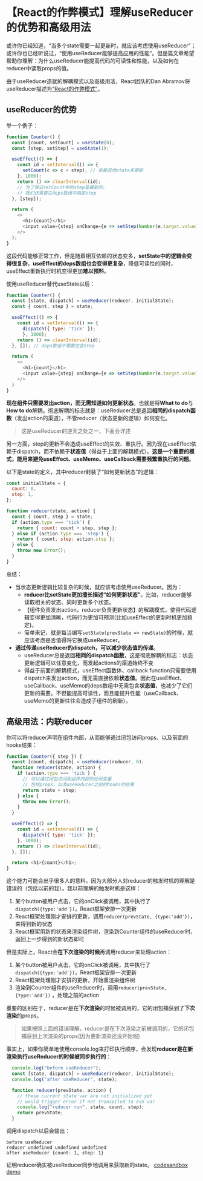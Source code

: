 # 【React的作弊模式】理解useReducer的优势和高级用法

或许你已经知道，“当多个state需要一起更新时，就应该考虑使用useReducer”；或许你也已经听说过，“使用useReducer能够提高应用的性能”。但是篇文章希望帮助你理解：为什么useReducer能提高代码的可读性和性能，以及如何在reducer中读取props的值。

由于useReducer造就的解耦模式以及高级用法，React团队的Dan Abramov将useReducer描述为["React的作弊模式"](https://twitter.com/dan_abramov/status/1102010979611746304)。

## useReducer的优势

举一个例子：

```js
function Counter() {
  const [count, setCount] = useState(0);
  const [step, setStep] = useState(1);

  useEffect(() => {
    const id = setInterval(() => {
      setCount(c => c + step); // 依赖其他state来更新
    }, 1000);
    return () => clearInterval(id);
    // 为了保证setCount中的step是最新的，
    // 我们还需要在deps数组中指定step
  }, [step]);

  return (
    <>
      <h1>{count}</h1>
      <input value={step} onChange={e => setStep(Number(e.target.value))} />
    </>
  );
}
```

这段代码能够正常工作，但是随着相互依赖的状态变多，**setState中的逻辑会变得很复杂**，**useEffect的deps数组也会变得更复杂**，降低可读性的同时，useEffect重新执行时机变得更加**难以预料**。

使用useReducer替代useState以后：

```js
function Counter() {
  const [state, dispatch] = useReducer(reducer, initialState);
  const { count, step } = state;

  useEffect(() => {
    const id = setInterval(() => {
      dispatch({ type: 'tick' });
      }, 1000);
    return () => clearInterval(id);
  }, []); // deps数组不需要包含step

  return (
    <>
      <h1>{count}</h1>
      <input value={step} onChange={e => setStep(Number(e.target.value))} />
    </>
  )
}
```

**现在组件只需要发出action，而无需知道如何更新状态**。也就是将**What to do**与**How to do**解耦。彻底解耦的标志就是：useReducer总是返回**相同的dispatch函数**（发出action的渠道），不管reducer（状态更新的逻辑）如何变化。

> 这是useReducer的逆天之处之一，下面会详述

另一方面，step的更新不会造成useEffect的失效、重执行。因为现在useEffect依赖于dispatch，而不依赖于**状态值**（得益于上面的解耦模式）。**这是一个重要的模式，能用来避免useEffect、useMemo、useCallback需要频繁重执行的问题**。

以下是state的定义，其中reducer封装了“如何更新状态”的逻辑：

```js
const initialState = {
  count: 0,
  step: 1,
};

function reducer(state, action) {
  const { count, step } = state;
  if (action.type === 'tick') {
    return { count: count + step, step };
  } else if (action.type === 'step') {
    return { count, step: action.step };
  } else {
    throw new Error();
  }
}
```

总结：

- 当状态更新逻辑比较复杂的时候，就应该考虑使用useReducer。因为：
  - **reducer比setState更加擅长描述“如何更新状态”**。比如，reducer能够读取相关的状态、同时更新多个状态。
  - 【组件负责发出action，reducer负责更新状态】的解耦模式，使得代码逻辑变得更加清晰，代码行为更加可预测(比如useEffect的更新时机更加稳定)。
  - 简单来记，就是每当编写`setState(prevState => newState)`的时候，就应该考虑是否值得将它换成useReducer。
- **通过传递useReducer的dispatch，可以减少状态值的传递**。
  - useReducer总是返回**相同的dispatch函数**，这是彻底解耦的标志：状态更新逻辑可以任意变化，而发起actions的渠道始终不变
  - 得益于前面的解耦模式，useEffect函数体、callback function只需要使用dispatch来发出action，而无需直接依赖**状态值**。因此在useEffect、useCallback、useMemo的deps数组中无需包含**状态值**，也减少了它们更新的需要。不但能提高可读性，而且能提升性能（useCallback、useMemo的更新往往会造成子组件的刷新）。

## 高级用法：内联reducer

你可以将reducer声明在组件内部，从而能够通过闭包访问props、以及前面的hooks结果：

```js
function Counter({ step }) {
  const [count, dispatch] = useReducer(reducer, 0);
  function reducer(state, action) {
    if (action.type === 'tick') {
      // 可以通过闭包访问到组件内部的任何变量
      // 包括props，以及useReducer之前的hooks的结果
      return state + step;
    } else {
      throw new Error();
    }
  }

  useEffect(() => {
    const id = setInterval(() => {
      dispatch({ type: 'tick' });
    }, 1000);
    return () => clearInterval(id);
  }, []);

  return <h1>{count}</h1>;
}
```

这个能力可能会出乎很多人的意料。因为大部分人对reducer的触发时机的理解是错误的（包括以前的我）。我以前理解的触发时机是这样：

1. 某个button被用户点击，它的onClick被调用，其中执行了`dispatch({type:'add'})`，React框架安排一次更新
2. React框架处理刚才安排的更新，调用`reducer(prevState, {type:'add'})`，来得到新的状态
3. React框架用新的状态来渲染组件树，渲染到Counter组件的useReducer时，返回上一步得到的新状态即可

但是实际上，React会**在下次渲染的时候**再调用reducer来处理action：

1. 某个button被用户点击，它的onClick被调用，其中执行了`dispatch({type:'add'})`，React框架安排一次更新
2. React框架处理刚才安排的更新，开始重渲染组件树
3. 渲染到Counter组件的useReducer时，调用`reducer(prevState, {type:'add'})` ，处理之前的action

重要的区别在于，reducer是在**下次渲染**的时候被调用的，它的闭包捕获到了**下次渲染**的props。

> 如果按照上面的错误理解，reducer是在下次渲染之前被调用的，它的闭包捕获到上次渲染的props(因为更新渲染还没开始呢)

事实上，如果你简单地使用console.log来打印执行顺序，会发现**reducer是在新渲染执行useReducer的时候被同步执行的**：

```js
  console.log("before useReducer");
  const [state, dispatch] = useReducer(reducer, initialState);
  console.log("after useReducer", state);

  function reducer(prevState, action) {
    // these current state var are not initialized yet
    // would trigger error if not transpiled to es5 var
    console.log("reducer run", state, count, step);
    return prevState;
  }
```

调用dispatch以后会输出：

```
before useReducer
reducer undefined undefined undefined
after useReducer {count: 1, step: 1}
```

证明reducer确实被useReducer同步地调用来获取新的state。
[codesandbox demo](https://codesandbox.io/s/reducer-trigger-timming-wukxw?file=/src/index.js)


